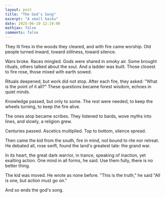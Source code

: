 ```yaml
---
layout: post
title: "The God's Song"
excerpt: "A small haiku"
date: 2025-06-10 12:19:00
mathjax: false
comments: false
---
```


They lit fires in the woods they cleared, and with fire came worship. Old people turned inward, toward stillness, toward silence.

Wars broke. Races mingled. Gods were shared in smoky air. Some brought rituals, others talked about the soul. And a ladder was built. Those closest to fire rose, those mixed with earth sowed.

Rituals deepened, but work did not stop. After each fire, they asked: "What is the point of it all?" These questions became forest wisdom, echoes in quiet minds.

Knowledge passed, but only to some. The rest were needed, to keep the wheels turning, to keep the fire alive.

The ones atop became scribes. They listened to bards, wove myths into lines, and slowly, a religion grew.

Centuries passed. Ascetics multiplied. Top to bottom, silence spread.

Then came the kid from the south, fire in mind, not bound to rite nor retreat. He debated all, rose swift, found the land's greatest tale: the grand war.

In its heart, the great dark warrior, in trance, speaking of inaction, yet exalting action. One mind in all forms, he said. Use them fully, there is no better thing.

The kid was moved. He wrote as none before. "This is the truth," he said "All is one, but action must go on."

And so ends the god's song.
